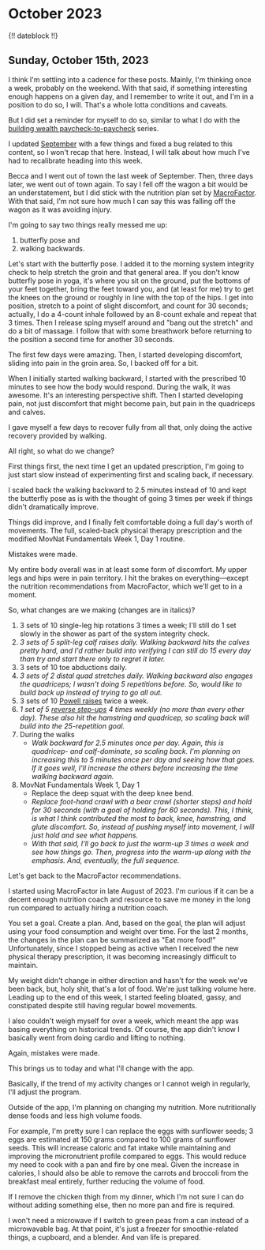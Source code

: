 # October 2023

{!! dateblock !!}

## Sunday, October 15th, 2023

I think I'm settling into a cadence for these posts. Mainly, I'm thinking once a week, probably on the weekend. With that said, if something interesting enough happens on a given day, and I remember to write it out, and I'm in a position to do so, I will. That's a whole lotta conditions and caveats.

But I did set a reminder for myself to do so, similar to what I do with the [building wealth paycheck-to-paycheck](/experiences/finances/paycheck-to-paycheck/) series.

I updated [September](/experiences/health-and-wellness/historical-summaries/202309/) with a few things and fixed a  bug related to this content, so I won't recap that here. Instead, I will talk about how much I've had to recalibrate heading into this week.

Becca and I went out of town the last week of September. Then, three days later, we went out of town again. To say I fell off the wagon a bit would be an understatement, but I did stick with the nutrition plan set by [MacroFactor](/examinations/macrofactor-food-tracker/). With that said, I'm not sure how much I can say this was falling off the wagon as it was avoiding injury.

I'm going to say two things really messed me up:

1. butterfly pose and
2. walking backwards.

Let's start with the butterfly pose. I added it to the morning system integrity check to help stretch the groin and that general area. If you don't know butterfly pose in yoga, it's where you sit on the ground, put the bottoms of your feet together, bring the feet toward you, and (at least for me) try to get the knees on the ground or roughly in line with the top of the hips. I get into position, stretch to a point of slight discomfort, and count for 30 seconds; actually, I do a 4-count inhale followed by an 8-count exhale and repeat that 3 times. Then I release sping myself around and "bang out the stretch" and do a bit of massage. I follow that with some breathwork before returning to the position a second time for another 30 seconds.

The first few days were amazing. Then, I started developing discomfort, sliding into pain in the groin area. So, I backed off for a bit.

When I initially started walking backward, I started with the prescribed 10 minutes to see how the body would respond. During the walk, it was awesome. It's an interesting perspective shift. Then I started developing pain, not just discomfort that might become pain, but pain in the quadriceps and calves.

I gave myself a few days to recover fully from all that, only doing the active recovery provided by walking.

All right, so what do we change?

First things first, the next time I get an updated prescription, I'm going to just start slow instead of experimenting first and scaling back, if necessary.

I scaled back the walking backward to 2.5 minutes instead of 10 and kept the butterfly pose as is with the thought of going 3 times per week if things didn't dramatically improve.

Things did improve, and I finally felt comfortable doing a full day's worth of movements. The full, scaled-back physical therapy prescription and the modified MovNat Fundamentals Week 1, Day 1 routine.

Mistakes were made.

My entire body overall was in at least some form of discomfort. My upper legs and hips were in pain territory. I hit the brakes on everything—except the nutrition recommendations from MacroFactor, which we'll get to in a moment.

So, what changes are we making (changes are in italics)?

1. 3 sets of 10 single-leg hip rotations 3 times a week; I'll still do 1 set slowly in the shower as part of the system integrity check.
2. *3 sets of 5 split-leg calf raises daily. Walking backward hits the calves pretty hard, and I'd rather build into verifying I can still do 15 every day than try and start there only to regret it later.*
3. 3 sets of 10 toe abductions daily.
4. *3 sets of 2 distal quad stretches daily. Walking backward also engages the quadriceps; I wasn't doing 5 repetitions before. So, would like to build back up instead of trying to go all out.*
5. 3 sets of 10 [Powell raises](https://youtu.be/CuCAMi8pRWo) twice a week.
6. *1 set of 5 [reverse step-ups](https://youtu.be/7PV_bGLFlfY) 4 times weekly (no more than every other day). These also hit the hamstring and quadricep, so scaling back will build into the 25-repetition goal.*
7. During the walks
	- *Walk backward for 2.5 minutes once per day. Again, this is quadricep- and calf-dominate, so scaling back. I'm planning on increasing this to 5 minutes once per day and seeing how that goes. If it goes well, I'll increase the others before increasing the time walking backward again.*
8. MovNat Fundamentals Week 1, Day 1
	- Replace the deep squat with the deep knee bend.
	- *Replace foot-hand crawl with a bear crawl (shorter steps) and hold for 30 seconds (with a goal of holding for 60 seconds). This, I think, is what I think contributed the most to back, knee, hamstring, and glute discomfort. So, instead of pushing myself into movement, I will just hold and see what happens.*
	- *With that said, I'll go back to just the warm-up 3 times a week and see how things go. Then, progress into the warm-up along with the emphasis. And, eventually, the full sequence.*

Let's get back to the MacroFactor recommendations.

I started using MacroFactor in late August of 2023. I'm curious if it can be a decent enough nutrition coach and resource to save me money in the long run compared to actually hiring a nutrition coach.

You set a goal. Create a plan. And, based on the goal, the plan will adjust using your food consumption and weight over time. For the last 2 months, the changes in the plan can be summarized as "Eat more food!" Unfortunately, since I stopped being as active when I received the new physical therapy prescription, it was becoming increasingly difficult to maintain.

My weight didn't change in either direction and hasn't for the week we've been back, but, holy shit, that's a lot of food. We're just talking volume here. Leading up to the end of this week, I started feeling bloated, gassy, and constipated despite still having regular bowel movements.

I also couldn't weigh myself for over a week, which meant the app was basing everything on historical trends. Of course, the app didn't know I basically went from doing cardio and lifting to nothing.

Again, mistakes were made.

This brings us to today and what I'll change with the app.

Basically, if the trend of my activity changes or I cannot weigh in regularly, I'll adjust the program.

Outside of the app, I'm planning on changing my nutrition. More nutritionally dense foods and less high volume foods.

For example, I'm pretty sure I can replace the eggs with sunflower seeds; 3 eggs are estimated at 150 grams compared to 100 grams of sunflower seeds. This will increase caloric and fat intake while maintaining and improving the micronutrient profile compared to eggs. This would reduce my need to cook with a pan and fire by one meal. Given the increase in calories, I should also be able to remove the carrots and broccoli from the breakfast meal entirely, further reducing the volume of food.

If I remove the chicken thigh from my dinner, which I'm not sure I can do without adding something else, then no more pan and fire is required.

I won't need a microwave if I switch to green peas from a can instead of a microwavable bag. At that point, it's just a freezer for smoothie-related things, a cupboard, and a blender. And van life is prepared.
